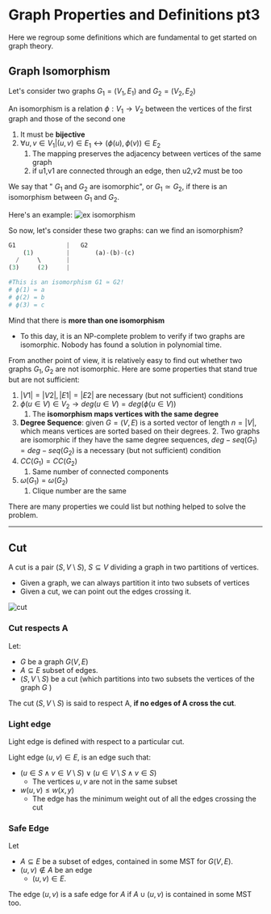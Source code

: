 # Graph Properties and Definitions pt3
Here we regroup some definitions which are fundamental to get started on graph theory.

## Graph Isomorphism
Let's consider two graphs $G_{1}=(V_{1},E_{1})$ and $G_{2}=(V_{2},E_{2})$

An isomorphism is a relation $\phi : V_{1} \rightarrow V_{2}$ between the vertices of
the first graph and those of the second one
1. It must be **bijective**
2. $\forall u,v ∈ V_{1}| (u,v) \in E_{1} \leftrightarrow (\phi (u), \phi (v)) \in E_{2}$
   1. The mapping preserves the adjacency between vertices of the same graph 
   2. if u1,v1 are connected through an edge, then u2,v2 must be too

We say that " $G_{1}$ and $G_{2}$ are isomorphic", or $G_{1}  \simeq G_{2}$, if there is an isomorphism between $G_{1}$ and $G_{2}$.

Here's an example:
![ex isomorphism](https://github.com/PayThePizzo/DataStrutucures-Algorithms/blob/main/Resources/exisom.png?raw=TRUE)

So now, let's consider these two graphs: can we find an isomorphism?
```python
G1              |   G2
    (1)         |       (a)-(b)-(c)
  /     \       |
(3)     (2)     |

#This is an isomorphism G1 ≃ G2!
# ϕ(1) = a
# ϕ(2) = b
# ϕ(3) = c
```

Mind that there is **more than one isomorphism** 
* To this day, it is an NP-complete problem to verify if two graphs are
isomorphic. Nobody has found a solution in polynomial time.

From another point of view, it is relatively easy to find out whether two graphs 
$G_{1}, G_{2}$ are not isomorphic. Here are some properties that stand true but are not sufficient:
1. $|V1| = |V2|, |E1| = |E2|$ are necessary (but not sufficient) conditions
2. $\phi (u \in V) \in V_{2} \rightarrow deg(u \in V) = deg(\phi (u \in V))$
   1. The **isomorphism maps vertices with the same degree**
3. **Degree Sequence**: given $G=(V,E)$ is a sorted vector of length $n=|V|$, which means vertices are sorted 
   based on their degrees. 
   2. Two graphs are isomorphic if they have the same degree sequences, $deg-seq(G_{1})=deg-seq(G_{2})$ is a necessary (but not sufficient) condition
4. $CC(G_{1}) = CC(G_{2})$
   1. Same number of connected components
5. $\omega (G_{1}) = \omega (G_{2})$
   1. Clique number are the same

There are many properties we could list but nothing helped to solve the problem.

---

## Cut
A cut is a pair $(S, V \setminus S)$, $S \subseteq V$ dividing a graph in two partitions of vertices.
* Given a graph, we can always partition it into two subsets of vertices
* Given a cut, we can point out the edges crossing it.

![cut](https://github.com/PayThePizzo/DataStrutucures-Algorithms/blob/main/Resources/cut.png?raw=TRUE)

### Cut respects A
Let:
* $G$ be a graph $G(V,E)$
* $A \subseteq E$ subset of edges. 
* $(S, V \setminus S)$ be a cut (which partitions into two subsets the vertices of the graph $G$ )

The cut $(S, V \setminus S)$ is said to respect A, **if no edges of A cross the cut**.

### Light edge
Light edge is defined with respect to a particular cut.

Light edge $(u,v) \in E$, is an edge such that: 
* $(u \in S \wedge v \in {V \setminus S}) \vee (u \in {V \setminus S} \wedge v \in S)$
  * The vertices $u,v$ are not in the same subset
* $w(u,v) \leq w(x,y)$
  * The edge has the minimum weight out of all the edges crossing the cut

### Safe Edge
Let 
* $A \subseteq E$ be a subset of edges, contained in some MST for $G(V,E)$. 
* $(u,v) \notin A$ be an edge 
  * $(u,v) \in E$. 

The edge $(u,v)$ is a safe edge for $A$ if $A \cup {(u,v)}$ is contained in some MST too.


